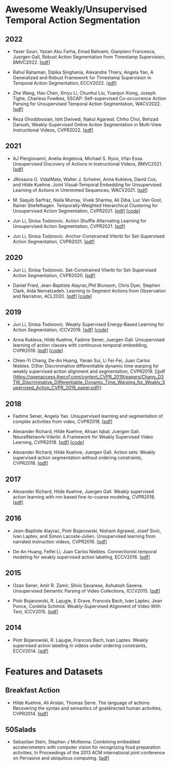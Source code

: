 # Awesome Weakly/Unsupervised Temporal Action Segmentation

## 2022

- Yaser Souri, Yazan Abu Farha, Emad Bahrami, Gianpiero Francesca, Juergen Gall, Robust Action Segmentation from Timestamp Supervision, BMVC2022. 
[[pdf](https://arxiv.org/pdf/2210.06501)]

- Rahul Rahaman, Dipika Singhania, Alexandre Thiery, Angela Yao, A Generalized and Robust Framework for Timestamp Supervision in Temporal Action Segmentation, ECCV2022. 
[[pdf](https://arxiv.org/pdf/2207.10137)]

- Zhe Wang, Hao Chen, Xinyu Li, Chunhui Liu, Yuanjun Xiong, Joseph Tighe, Charless Fowlkes, SSCAP: Self-supervised Co-occurrence Action Parsing
for Unsupervised Temporal Action Segmentation, WACV2022. 
[[pdf](https://openaccess.thecvf.com/content/WACV2022/papers/Wang_SSCAP_Self-Supervised_Co-Occurrence_Action_Parsing_for_Unsupervised_Temporal_Action_Segmentation_WACV_2022_paper.pdf)]

- Reza Ghoddoosian, Isht Dwivedi, Nakul Agarwal, Chiho Choi, Behzad Dariush, Weakly-Supervised Online Action Segmentation in Multi-View
Instructional Videos, CVPR2022. 
[[pdf](https://openaccess.thecvf.com/content/CVPR2022/papers/Ghoddoosian_Weakly-Supervised_Online_Action_Segmentation_in_Multi-View_Instructional_Videos_CVPR_2022_paper.pdf)]

## 2021
- AJ Piergiovanni, Anelia Angelova, Michael S. Ryoo, Irfan Essa. Unsupervised Discovery of Actions in Instructional Videos, BMVC2021. 
[[pdf](https://www.bmvc2021-virtualconference.com/assets/papers/0773.pdf)]

- JRosaura G. VidalMata, Walter J. Scheirer, Anna Kukleva, David Cox, and Hilde Kuehne. Joint Visual-Temporal Embedding for Unsupervised Learning of Actions in Untrimmed Sequences, WACV2021. 
[[pdf](https://openaccess.thecvf.com/content/WACV2021/papers/VidalMata_Joint_Visual-Temporal_Embedding_for_Unsupervised_Learning_of_Actions_in_Untrimmed_WACV_2021_paper.pdf)]

- M. Saquib Sarfraz, Naila Murray, Vivek Sharma, Ali Diba, Luc Van Gool, Rainer Stiefelhagen. Temporally-Weighted Hierarchical Clustering for Unsupervised Action Segmentation, CVPR2021. 
[[pdf](https://openaccess.thecvf.com/content/CVPR2021/papers/Sarfraz_Temporally_Weighted_Hierarchical_Clustering_for_Unsupervised_Action_Segmentation_CVPR_2021_paper.pdf)]
[[code](https://github.com/ssarfraz/FINCH-Clustering/tree/master/TW-FINCH)]

- Jun Li, Sinisa Todorovic. Action Shuffle Alternating Learning for Unsupervised Action Segmentation, CVPR2021. 
[[pdf](https://openaccess.thecvf.com/content/CVPR2021/papers/Li_Action_Shuffle_Alternating_Learning_for_Unsupervised_Action_Segmentation_CVPR_2021_paper.pdf)]

- Jun Li, Sinisa Todorovic. Anchor-Constrained Viterbi for Set-Supervised Action Segmentation, CVPR2021. 
[[pdf](https://openaccess.thecvf.com/content/CVPR2021/papers/Li_Anchor-Constrained_Viterbi_for_Set-Supervised_Action_Segmentation_CVPR_2021_paper.pdf)]

## 2020
- Jun Li, Sinisa Todorovic. Set-Constrained Viterbi for Set-Supervised Action Segmentation, CVPR2020. 
[[pdf](https://arxiv.org/pdf/2002.11925.pdf)]

- Daniel Fried, Jean-Baptiste Alayrac,Phil Blunsom, Chris Dyer, Stephen Clark, Aida Nematzadeh. Learning to Segment Actions from Observation and Narration, ACL2020. 
[[pdf](https://arxiv.org/pdf/2005.03684.pdf)]
[[code](https://github.com/dpfried/actionsegmentation)]

## 2019
- Jun Li, Sinisa Todorovic. Weakly Supervised Energy-Based Learning for Action Segmentation, ICCV2019. 
[[pdf](https://openaccess.thecvf.com/content_ICCV_2019/papers/Li_Weakly_Supervised_Energy-Based_Learning_for_Action_Segmentation_ICCV_2019_paper.pdf)]
[[code](https://github.com/JunLi-Galios/CDFL)]

- Anna Kukleva, Hilde Kuehne, Fadime Sener, Juergen Gall. Unsupervised learning of action classes with continuous temporal embedding, CVPR2019. 
[[pdf](https://openaccess.thecvf.com/content_CVPR_2019/papers/Kukleva_Unsupervised_Learning_of_Action_Classes_With_Continuous_Temporal_Embedding_CVPR_2019_paper.pdf)]
[[code](https://github.com/Annusha/unsup_temp_embed)]

- Chien-Yi Chang, De-An Huang, Yanan Sui, Li Fei-Fei, Juan Carlos Niebles. D3tw: Discriminative differentiable dynamic time warping for weakly supervised action alignment and segmentation, CVPR2019. 
[[pdf (https://openaccess.thecvf.com/content_CVPR_2019/papers/Chang_D3TW_Discriminative_Differentiable_Dynamic_Time_Warping_for_Weakly_Supervised_Action_CVPR_2019_paper.pdf)]

## 2018
- Fadime Sener, Angela Yao. Unsupervised learning and segmentation of complex activities from video, CVPR2018. 
[[pdf](https://openaccess.thecvf.com/content_cvpr_2018/papers/Sener_Unsupervised_Learning_and_CVPR_2018_paper.pdf)]

- Alexander Richard, Hilde Kuehne, Ahsan Iqbal, Juergen Gall. NeuralNetwork-Viterbi: A Framework for Weakly Supervised Video Learning, CVPR2018. 
[[pdf](https://openaccess.thecvf.com/content_cvpr_2018/papers/Richard_NeuralNetwork-Viterbi_A_Framework_CVPR_2018_paper.pdf)]
[[code](https://github.com/alexanderrichard/NeuralNetwork-Viterbi)]

- Alexander Richard, Hilde Kuehne, Juergen Gall. Action sets: Weakly supervised action segmentation without ordering constraints, CVPR2018. 
[[pdf](https://openaccess.thecvf.com/content_cvpr_2018/papers/Richard_Action_Sets_Weakly_CVPR_2018_paper.pdf)]

## 2017
- Alexander Richard, Hilde Kuehne, Juergen Gall. Weakly supervised action learning with rnn based fine-to-coarse modeling, CVPR2018. 
[[pdf](https://openaccess.thecvf.com/content_cvpr_2017/papers/Richard_Weakly_Supervised_Action_CVPR_2017_paper.pdf)]

## 2016
- Jean-Baptiste Alayrac, Piotr Bojanowski, Nishant Agrawal, Josef Sivic, Ivan Laptev, and Simon Lacoste-Julien. Unsupervised learning from narrated instruction videos, CVPR2016.
[[pdf](https://www.cv-foundation.org/openaccess/content_cvpr_2016/papers/Alayrac_Unsupervised_Learning_From_CVPR_2016_paper.pdf)]

- De-An Huang, Feifei Li, Juan Carlos Niebles. Connectionist temporal modeling for weakly supervised action labeling, ECCV2016. 
[[pdf](https://www-cs.stanford.edu/people/dahuang/papers/ECCV16-ECTC.pdf)]

## 2015
- Ozan Sener, Amir R. Zamir, Silvio Savarese, Ashutosh Saxena. Unsupervised Semantic Parsing of Video Collections, ICCV2015. 
[[pdf](https://openaccess.thecvf.com/content_iccv_2015/papers/Sener_Unsupervised_Semantic_Parsing_ICCV_2015_paper.pdf)]

- Piotr Bojanowski, R. Lajugie, E Grave, Francois Bach, Ivan Laptev, Jean Ponce, Cordelia Schimid. Weakly-Supervised Alignment of Video With Text, ICCV2015. 
[[pdf](https://www.cv-foundation.org/openaccess/content_iccv_2015/papers/Bojanowski_Weakly-Supervised_Alignment_of_ICCV_2015_paper.pdf)]

## 2014
- Piotr Bojanowski, R. Lajugie, Francois Bach, Ivan Laptev. Weakly supervised action labeling in videos under ordering constraints, ECCV2014. 
[[pdf](https://link.springer.com/content/pdf/10.1007/978-3-319-10602-1_41.pdf)]

# Features and Datasets

## Breakfast Action
- Hilde Kuehne, Ali Arslan, Thomas Serre. The language
of actions: Recovering the syntax and semantics of goaldirected human activities, CVPR2014. 
[[pdf](https://www.cv-foundation.org/openaccess/content_cvpr_2014/papers/Kuehne_The_Language_of_2014_CVPR_paper.pdf)]

## 50Salads
- Sebastian Stein, Stephen J McKenna. Combining embedded accelerometers with computer vision for recognizing
food preparation activities, In Proceedings of the 2013 ACM
international joint conference on Pervasive and ubiquitous
computing. 
[[pdf](https://citeseerx.ist.psu.edu/viewdoc/download?doi=10.1.1.371.8684&rep=rep1&type=pdf&ref=https://githubhelp.com)]
